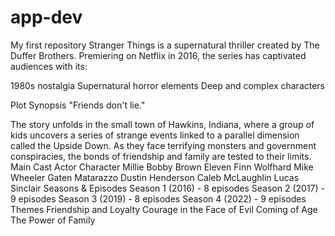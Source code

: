 # app-dev
My first repository
Stranger Things is a supernatural thriller created by The Duffer Brothers. Premiering on Netflix in 2016, the series has captivated audiences with its:

1980s nostalgia
Supernatural horror elements
Deep and complex characters

Plot Synopsis
"Friends don't lie."

The story unfolds in the small town of Hawkins, Indiana, where a group of kids uncovers a series of strange events linked to a parallel dimension called the Upside Down. As they face terrifying monsters and government conspiracies, the bonds of friendship and family are tested to their limits.
Main Cast
Actor	Character
Millie Bobby      Brown	Eleven
Finn Wolfhard	    Mike Wheeler
Gaten Matarazzo 	Dustin Henderson
Caleb McLaughlin	Lucas Sinclair
Seasons & Episodes
Season 1 (2016) - 8 episodes
Season 2 (2017) - 9 episodes
Season 3 (2019) - 8 episodes
Season 4 (2022) - 9 episodes  
Themes
Friendship and Loyalty
Courage in the Face of Evil
Coming of Age
The Power of Family

